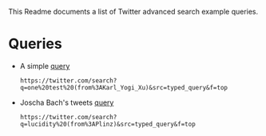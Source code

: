 This Readme documents a list of Twitter advanced search example queries.

# Queries

- A simple [query](https://twitter.com/search?q=one%20test%20(from%3AKarl_Yogi_Xu)&src=typed_query&f=top)

  ```
  https://twitter.com/search?
  q=one%20test%20(from%3AKarl_Yogi_Xu)&src=typed_query&f=top
  ```

- Joscha Bach's tweets [query](https://twitter.com/search?q=lucidity%20(from%3APlinz)&src=typed_query&f=top)

  ```
  https://twitter.com/search?
  q=lucidity%20(from%3APlinz)&src=typed_query&f=top
  ```


